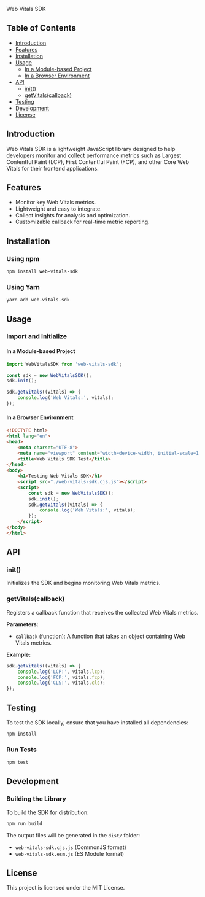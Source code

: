 Web Vitals SDK

## Table of Contents

- [Introduction](#introduction)
- [Features](#features)
- [Installation](#installation)
- [Usage](#usage)
    - [In a Module-based Project](#in-a-module-based-project)
    - [In a Browser Environment](#in-a-browser-environment)
- [API](#api)
    - [init()](#init)
    - [getVitals(callback)](#getvitalscallback)
- [Testing](#testing)
- [Development](#development)
- [License](#license)

## Introduction
Web Vitals SDK is a lightweight JavaScript library designed to help developers monitor and collect performance metrics such as Largest Contentful Paint (LCP), First Contentful Paint (FCP), and other Core Web Vitals for their frontend applications.

## Features

- Monitor key Web Vitals metrics.
- Lightweight and easy to integrate.
- Collect insights for analysis and optimization.
- Customizable callback for real-time metric reporting.

## Installation

### Using npm

```sh
npm install web-vitals-sdk
```

### Using Yarn

```sh
yarn add web-vitals-sdk
```

## Usage

### Import and Initialize

#### In a Module-based Project

```js
import WebVitalsSDK from 'web-vitals-sdk';

const sdk = new WebVitalsSDK();
sdk.init();

sdk.getVitals((vitals) => {
    console.log('Web Vitals:', vitals);
});
```

#### In a Browser Environment

```html
<!DOCTYPE html>
<html lang="en">
<head>
    <meta charset="UTF-8">
    <meta name="viewport" content="width=device-width, initial-scale=1.0">
    <title>Web Vitals SDK Test</title>
</head>
<body>
    <h1>Testing Web Vitals SDK</h1>
    <script src="./web-vitals-sdk.cjs.js"></script>
    <script>
        const sdk = new WebVitalsSDK();
        sdk.init();
        sdk.getVitals((vitals) => {
            console.log('Web Vitals:', vitals);
        });
    </script>
</body>
</html>
```

## API

### init()

Initializes the SDK and begins monitoring Web Vitals metrics.

### getVitals(callback)

Registers a callback function that receives the collected Web Vitals metrics.

**Parameters:**

- `callback` (function): A function that takes an object containing Web Vitals metrics.

**Example:**

```js
sdk.getVitals((vitals) => {
    console.log('LCP:', vitals.lcp);
    console.log('FCP:', vitals.fcp);
    console.log('CLS:', vitals.cls);
});
```

## Testing

To test the SDK locally, ensure that you have installed all dependencies:

```sh
npm install
```

### Run Tests

```sh
npm test
```

## Development

### Building the Library

To build the SDK for distribution:

```sh
npm run build
```

The output files will be generated in the `dist/` folder:

- `web-vitals-sdk.cjs.js` (CommonJS format)
- `web-vitals-sdk.esm.js` (ES Module format)

## License

This project is licensed under the MIT License.